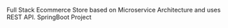 Full Stack Ecommerce Store based on Microservice Architecture  and uses REST API.
SpringBoot Project

